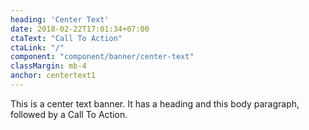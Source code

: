```yaml
---
heading: 'Center Text'
date: 2018-02-22T17:01:34+07:00
ctaText: "Call To Action"
ctaLink: "/"
component: "component/banner/center-text"
classMargin: mb-4
anchor: centertext1
---
```


This is a center text banner. It has a heading and this body paragraph, followed by a Call To Action.

